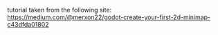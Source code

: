 tutorial taken from the following site:
	https://medium.com/@merxon22/godot-create-your-first-2d-minimap-c43dfda01802
	

